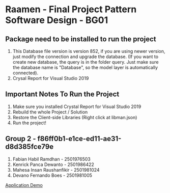 # Raamen - Final Project Pattern Software Design - BG01

## Package need to be installed to run the project
1. This Database file version is version 852, if you are using newer version, just modify the connection and upgrade the database. (If you want to create new database, the query is in the folder query. Just make sure the database name is "Database", so the model layer is automatically connected).
3. Crysal Report for Visual Studio 2019

## Important Notes To Run the Project

1. Make sure you installed Crystal Report for Visual Studio 2019
2. Rebuild the whole Project / Solution
3. Restore the Client-side Libraries (Right click at libman.json)
4. Run the project!

## Group 2 - f86ff0b1-e1ce-ed11-ae31-d8d385fce79e
1. Fabian Habil Ramdhan - 2501976503
2. Kenrick Panca Dewanto - 2501986422
3. Mahesa Insan Raushanfikir - 2501981024
4. Devano Fernando Boes - 2501981005

[Application Demo](https://youtu.be/8z9MwHWW5pA)

